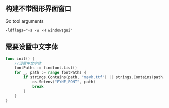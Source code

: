 ## 构建不带图形界面窗口
Go tool arguments
```
-ldflags="-s -w -H windowsgui"
```

## 需要设置中文字体
```go
func init() {
	//设置中文字体
	fontPaths := findfont.List()
	for _, path := range fontPaths {
		if strings.Contains(path, "msyh.ttf") || strings.Contains(path, "simhei.ttf") || strings.Contains(path, "simsun.ttc") || strings.Contains(path, "simkai.ttf") {
			os.Setenv("FYNE_FONT", path)
			break
		}
	}
}
```